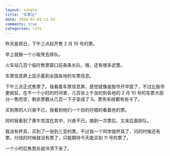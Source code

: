 ```yaml
---
layout: single
title: "买票记"
date: 2010-02-01 11:54
comments: true
categories: life
---
```


昨天是周日，下午三点起开售 2 月 10 号的票。 

早上就搬一个小板凳去排队。 

火车站几百个临时售票窗口前条条长队，哦，还有很多武警。 

车票信息屏上显示着到全国各地的车票信息。 

下午三点正式售票了。我看着车票信息屏，感觉就像是股市开早盘了，不过比股市更疯狂，在不一个小时的时间里，几百张上千张的到各地的 2 月 10 号的车票大部分一售而空，剩余票数从几百一下子变成了 0。票务系统都有些卡了。 

买到票的人兴奋不已，我看到他们一个劲的仔细的看着他的票。 

同时我看到了黄牛党混在其中，兴奋不已，搞到一次票后，又来后面排队。 

我没有杯具，买到了一张到三亚的票。不过我一个同学就杯具了，问的时候还有票，付钱的时候就没有票了，只能期待今天能买到 11 号的票了。 

一个小时后售票处就冷清下来了。
